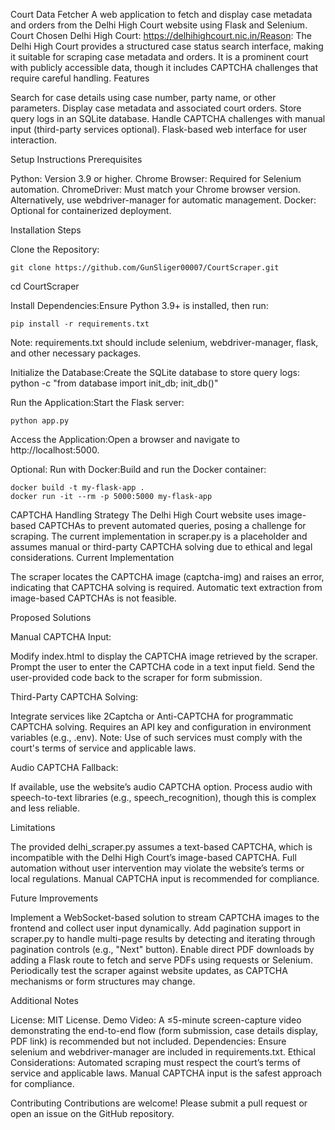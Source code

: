 Court Data Fetcher
A web application to fetch and display case metadata and orders from the Delhi High Court website using Flask and Selenium.
Court Chosen
Delhi High Court: https://delhihighcourt.nic.in/Reason: The Delhi High Court provides a structured case status search interface, making it suitable for scraping case metadata and orders. It is a prominent court with publicly accessible data, though it includes CAPTCHA challenges that require careful handling.
Features

Search for case details using case number, party name, or other parameters.
Display case metadata and associated court orders.
Store query logs in an SQLite database.
Handle CAPTCHA challenges with manual input (third-party services optional).
Flask-based web interface for user interaction.

Setup Instructions
Prerequisites

Python: Version 3.9 or higher.
Chrome Browser: Required for Selenium automation.
ChromeDriver: Must match your Chrome browser version. Alternatively, use webdriver-manager for automatic management.
Docker: Optional for containerized deployment.

Installation Steps

Clone the Repository:
```
git clone https://github.com/GunSliger00007/CourtScraper.git
```
cd CourtScraper


Install Dependencies:Ensure Python 3.9+ is installed, then run:
```
pip install -r requirements.txt
```

Note: requirements.txt should include selenium, webdriver-manager, flask, and other necessary packages.

Initialize the Database:Create the SQLite database to store query logs:
python -c "from database import init_db; init_db()"


Run the Application:Start the Flask server:
```
python app.py
```

Access the Application:Open a browser and navigate to http://localhost:5000.

Optional: Run with Docker:Build and run the Docker container:
```
docker build -t my-flask-app .
docker run -it --rm -p 5000:5000 my-flask-app
```



CAPTCHA Handling Strategy
The Delhi High Court website uses image-based CAPTCHAs to prevent automated queries, posing a challenge for scraping. The current implementation in scraper.py is a placeholder and assumes manual or third-party CAPTCHA solving due to ethical and legal considerations.
Current Implementation

The scraper locates the CAPTCHA image (captcha-img) and raises an error, indicating that CAPTCHA solving is required.
Automatic text extraction from image-based CAPTCHAs is not feasible.

Proposed Solutions

Manual CAPTCHA Input:

Modify index.html to display the CAPTCHA image retrieved by the scraper.
Prompt the user to enter the CAPTCHA code in a text input field.
Send the user-provided code back to the scraper for form submission.


Third-Party CAPTCHA Solving:

Integrate services like 2Captcha or Anti-CAPTCHA for programmatic CAPTCHA solving.
Requires an API key and configuration in environment variables (e.g., .env).
Note: Use of such services must comply with the court's terms of service and applicable laws.


Audio CAPTCHA Fallback:

If available, use the website’s audio CAPTCHA option.
Process audio with speech-to-text libraries (e.g., speech_recognition), though this is complex and less reliable.



Limitations

The provided delhi_scraper.py assumes a text-based CAPTCHA, which is incompatible with the Delhi High Court’s image-based CAPTCHA.
Full automation without user intervention may violate the website’s terms or local regulations. Manual CAPTCHA input is recommended for compliance.

Future Improvements

Implement a WebSocket-based solution to stream CAPTCHA images to the frontend and collect user input dynamically.
Add pagination support in scraper.py to handle multi-page results by detecting and iterating through pagination controls (e.g., "Next" button).
Enable direct PDF downloads by adding a Flask route to fetch and serve PDFs using requests or Selenium.
Periodically test the scraper against website updates, as CAPTCHA mechanisms or form structures may change.

Additional Notes

License: MIT License.
Demo Video: A ≤5-minute screen-capture video demonstrating the end-to-end flow (form submission, case details display, PDF link) is recommended but not included.
Dependencies: Ensure selenium and webdriver-manager are included in requirements.txt.
Ethical Considerations: Automated scraping must respect the court’s terms of service and applicable laws. Manual CAPTCHA input is the safest approach for compliance.

Contributing
Contributions are welcome! Please submit a pull request or open an issue on the GitHub repository.
